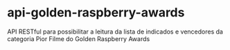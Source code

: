 # api-golden-raspberry-awards
API RESTful para possibilitar a leitura da lista de indicados e vencedores  da categoria Pior Filme do Golden Raspberry Awards
